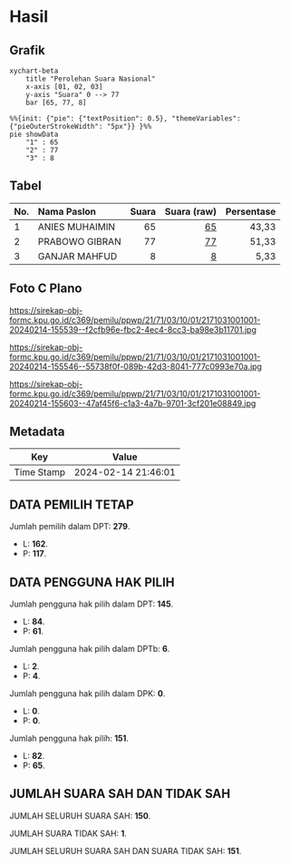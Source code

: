 # Hasil

## Grafik

```mermaid
xychart-beta
    title "Perolehan Suara Nasional"
    x-axis [01, 02, 03]
    y-axis "Suara" 0 --> 77
    bar [65, 77, 8]
```

```mermaid
%%{init: {"pie": {"textPosition": 0.5}, "themeVariables": {"pieOuterStrokeWidth": "5px"}} }%%
pie showData
    "1" : 65
    "2" : 77
    "3" : 8
```

## Tabel

| No. | Nama Paslon    | Suara | Suara (raw) | Persentase |
|:--- |:-------------- | -----:| -----------:| ----------:|
| 1   | ANIES MUHAIMIN | 65    | [65][p-1]   | 43,33      |
| 2   | PRABOWO GIBRAN | 77    | [77][p-2]   | 51,33      |
| 3   | GANJAR MAHFUD  | 8     | [8][p-3]    | 5,33       |


[p-1]: https://github.com/gigit-pemilu/pemilu-2024/blob/main/pilpres/hitung-suara/sub/21-kepulauan-riau/sub/71-kota-batam/sub/03-sekupang/sub/1001-sungai-harapan/sub/001-tps/sub/paslon-1.txt
[p-2]: https://github.com/gigit-pemilu/pemilu-2024/blob/main/pilpres/hitung-suara/sub/21-kepulauan-riau/sub/71-kota-batam/sub/03-sekupang/sub/1001-sungai-harapan/sub/001-tps/sub/paslon-2.txt
[p-3]: https://github.com/gigit-pemilu/pemilu-2024/blob/main/pilpres/hitung-suara/sub/21-kepulauan-riau/sub/71-kota-batam/sub/03-sekupang/sub/1001-sungai-harapan/sub/001-tps/sub/paslon-3.txt

## Foto C Plano

https://sirekap-obj-formc.kpu.go.id/c369/pemilu/ppwp/21/71/03/10/01/2171031001001-20240214-155539--f2cfb96e-fbc2-4ec4-8cc3-ba98e3b11701.jpg

https://sirekap-obj-formc.kpu.go.id/c369/pemilu/ppwp/21/71/03/10/01/2171031001001-20240214-155546--55738f0f-089b-42d3-8041-777c0993e70a.jpg

https://sirekap-obj-formc.kpu.go.id/c369/pemilu/ppwp/21/71/03/10/01/2171031001001-20240214-155603--47af45f6-c1a3-4a7b-9701-3cf201e08849.jpg


## Metadata

| Key        | Value               |
| ---------- | ------------------- |
| Time Stamp | 2024-02-14 21:46:01 |


## DATA PEMILIH TETAP

Jumlah pemilih dalam DPT: **279**.
 * L: **162**.
 * P: **117**.

## DATA PENGGUNA HAK PILIH

Jumlah pengguna hak pilih dalam DPT: **145**.
 * L: **84**.
 * P: **61**.

Jumlah pengguna hak pilih dalam DPTb: **6**.
 * L: **2**.
 * P: **4**.

Jumlah pengguna hak pilih dalam DPK: **0**.
 * L: **0**.
 * P: **0**.

Jumlah pengguna hak pilih: **151**.
 * L: **82**.
 * P: **65**.

## JUMLAH SUARA SAH DAN TIDAK SAH

JUMLAH SELURUH SUARA SAH: **150**.

JUMLAH SUARA TIDAK SAH: **1**.

JUMLAH SELURUH SUARA SAH DAN SUARA TIDAK SAH: **151**.


